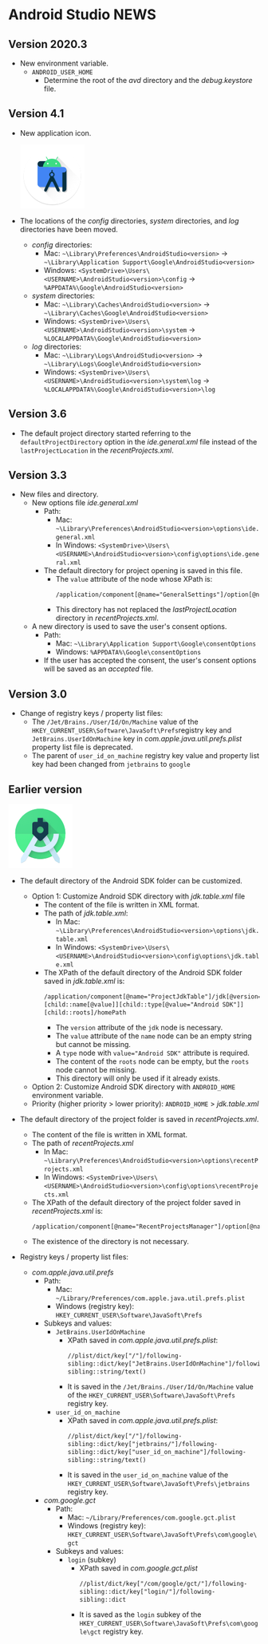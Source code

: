 # Android Studio NEWS

## Version 2020.3
- New environment variable.
  - `ANDROID_USER_HOME`
    - Determine the root of the *avd* directory and the *debug.keystore* file.

## Version 4.1
- New application icon.

  ![](IconFiles/AppIcon/4.1/appicon_128.png)

- The locations of the *config* directories, *system* directories, and *log* directories have been moved.
  - *config* directories:
    - Mac:
      `~\Library\Preferences\AndroidStudio<version>` ->
      `~\Library\Application Support\Google\AndroidStudio<version>`
    - Windows:
      `<SystemDrive>\Users\<USERNAME>\AndroidStudio<version>\config` ->
      `%APPDATA%\Google\AndroidStudio<version>`
  - *system* directories:
    - Mac:
      `~\Library\Caches\AndroidStudio<version>` ->
      `~\Library\Caches\Google\AndroidStudio<version>`
    - Windows:
      `<SystemDrive>\Users\<USERNAME>\AndroidStudio<version>\system` ->
      `%LOCALAPPDATA%\Google\AndroidStudio<version>`
  - *log* directories:
    - Mac:
      `~\Library\Logs\AndroidStudio<version>` ->
      `~\Library\Logs\Google\AndroidStudio<version>`
    - Windows:
      `<SystemDrive>\Users\<USERNAME>\AndroidStudio<version>\system\log` ->
      `%LOCALAPPDATA%\Google\AndroidStudio<version>\log`

## Version 3.6
  - The default project directory started referring to the `defaultProjectDirectory` option in the *ide.general.xml* file instead of the `lastProjectLocation` in the *recentProjects.xml*.

## Version 3.3
- New files and directory.
  - New options file *ide.general.xml*
    - Path:
      - Mac: 
        `~\Library\Preferences\AndroidStudio<version>\options\ide.general.xml`
      - In Windows:
        `<SystemDrive>\Users\<USERNAME>\AndroidStudio<version>\config\options\ide.general.xml`
    - The default directory for project opening is saved in this file.
      - The `value` attribute of the node whose XPath is:
        ```
        /application/component[@name="GeneralSettings"]/option[@name="defaultProjectDirectory"]
        ```
      - This directory has not replaced the *lastProjectLocation* directory in *recentProjects.xml*.
  - A new directory is used to save the user's consent options.
    - Path:
      - Mac: `~\Library\Application Support\Google\consentOptions`
      - Windows: `%APPDATA%\Google\consentOptions`
    - If the user has accepted the consent, the user's consent options will be saved as an *accepted* file.

## Version 3.0

- Change of registry keys / property list files:
  - The `/Jet/Brains./User/Id/On/Machine` value of the `HKEY_CURRENT_USER\Software\JavaSoft\Prefs`registry key and `JetBrains.UserIdOnMachine` key in *com.apple.java.util.prefs.plist* property list file is deprecated.
  - The parent of `user_id_on_machine` registry key value and property list key had been changed from `jetbrains` to `google`

## Earlier version
  ![](IconFiles/AppIcon/2.0/appicon_128.png)

- The default directory of the Android SDK folder can be customized.
  - Option 1: Customize Android SDK directory with *jdk.table.xml* file
    - The content of the file is written in XML format.
    - The path of *jdk.table.xml*:
      - In Mac:
        `~\Library\Preferences\AndroidStudio<version>\options\jdk.table.xml`
      - In Windows:
        `<SystemDrive>\Users\<USERNAME>\AndroidStudio<version>\config\options\jdk.table.xml`
    - The XPath of the default directory of the Android SDK folder saved in *jdk.table.xml* is:
      ```
      /application/component[@name="ProjectJdkTable"]/jdk[@version="2"][child::name[@value]][child::type[@value="Android SDK"]][child::roots]/homePath
      ```
      - The `version` attribute of the `jdk` node is necessary.
      - The `value` attribute of the `name` node can be an empty string but cannot be missing.
      - A `type` node with `value="Android SDK"` attribute is required.
      - The content of the `roots` node can be empty, but the `roots` node cannot be missing.
      - This directory will only be used if it already exists.
  - Option 2: Customize Android SDK directory with `ANDROID_HOME` environment variable.
  - Priority (higher priority > lower priority):
    `ANDROID_HOME` > *jdk.table.xml*

- The default directory of the project folder is saved in *recentProjects.xml*.
  - The content of the file is written in XML format.
  - The path of *recentProjects.xml*
    - In Mac:
      `~\Library\Preferences\AndroidStudio<version>\options\recentProjects.xml`
    - In Windows:
      `<SystemDrive>\Users\<USERNAME>\AndroidStudio<version>\config\options\recentProjects.xml`
  - The XPath of the default directory of the project folder saved in *recentProjects.xml* is:
    ```
    /application/component[@name="RecentProjectsManager"]/option[@name="lastProjectLocation"]
    ```
  - The existence of the directory is not necessary.

- Registry keys / property list files:
  - *com.apple.java.util.prefs*
    - Path:
      - Mac: `~/Library/Preferences/com.apple.java.util.prefs.plist` 
      - Windows (registry key): `HKEY_CURRENT_USER\Software\JavaSoft\Prefs`
    - Subkeys and values:
      - `JetBrains.UserIdOnMachine`
        - XPath saved in *com.apple.java.util.prefs.plist*:
          ```
          //plist/dict/key["/"]/following-sibling::dict/key["JetBrains.UserIdOnMachine"]/following-sibling::string/text()
          ```
        - It is saved in the `/Jet/Brains./User/Id/On/Machine` value of the `HKEY_CURRENT_USER\Software\JavaSoft\Prefs` registry key.
      - `user_id_on_machine`
        - XPath saved in *com.apple.java.util.prefs.plist*:
          ```
          //plist/dict/key["/"]/following-sibling::dict/key["jetbrains/"]/following-sibling::dict/key["user_id_on_machine"]/following-sibling::string/text()
          ```
        - It is saved in the `user_id_on_machine` value of the `HKEY_CURRENT_USER\Software\JavaSoft\Prefs\jetbrains` registry key.
    - *com.google.gct*
      - Path:
        - Mac: `~/Library/Preferences/com.google.gct.plist`
        - Windows (registry key): `HKEY_CURRENT_USER\Software\JavaSoft\Prefs\com\google\gct` 
      - Subkeys and values:
        - `login` (subkey)
          - XPath saved in *com.google.gct.plist*
            ```
            //plist/dict/key["/com/google/gct/"]/following-sibling::dict/key["login/"]/following-sibling::dict
            ```
          - It is saved as the `login` subkey of the `HKEY_CURRENT_USER\Software\JavaSoft\Prefs\com\google\gct` registry key.
